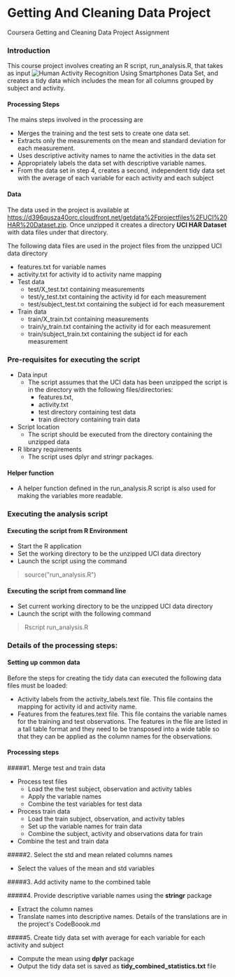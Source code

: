 Getting And Cleaning Data Project
=============================

Coursera Getting and Cleaning Data Project Assignment

### Introduction  
This course project involves creating an R script, run_analysis.R, that takes as input  ![Human Activity Recognition Using Smartphones Data Set](http://archive.ics.uci.edu/ml/datasets/Human+Activity+Recognition+Using+Smartphones), and creates a tidy data which includes the mean for all columns grouped by subject and activity. 

#### Processing Steps
The mains steps involved in the processing are  
* Merges the training and the test sets to create one data set.
* Extracts only the measurements on the mean and standard deviation for each measurement.
* Uses descriptive activity names to name the activities in the data set
* Appropriately labels the data set with descriptive variable names. 
* From the data set in step 4, creates a second, independent tidy data set with the average of each variable for each activity and each subject

#### Data 
The data used in the project is available at https://d396qusza40orc.cloudfront.net/getdata%2Fprojectfiles%2FUCI%20HAR%20Dataset.zip. Once unzipped it creates a directory **UCI HAR Dataset** with data files under that directory.

The following data files are used in the project files from the unzipped UCI data directory
* features.txt for variable names
* activity.txt for activity id to activity name mapping
* Test data 
	* test/X_test.txt containing measurements
	* test/y_test.txt containing the activity id for each measurement
	* test/subject_test.txt containing the subject id for each measurement
* Train data
	* train/X_train.txt containing measurements
	* train/y_train.txt containing the activity id for each measurement
	* train/subject_train.txt containing the subject id for each measurement
    
### Pre-requisites for executing the script  
* Data input
	* The script assumes that the UCI data has been unzipped
the script is in the directory with the following files/directories:
		* features.txt, 
		* activity.txt
		* test directory containing test data
		* train directory containing train data
* Script location
	* The script should be executed from the directory containing the unzipped data 
* R library requirements
	* The script uses dplyr and stringr packages.

#### Helper function 
* A helper function defined in the run_analysis.R script is also used for making the variables more readable.
    
### Executing the analysis script    
#### Executing the script from R Environment
* Start the R application
* Set the working directory to be the unzipped UCI data directory
* Launch the script using the command  
> source("run_analysis.R")   
    
#### Executing the script from command line
* Set current working directory to be the unzipped UCI data directory
* Launch the script with the following command  
> Rscript run_analysis.R

### Details of the processing steps:

#### Setting up common data
Before the steps for creating the tidy data can executed the following data files must be loaded:
* Activity labels from the activity_labels.text file. This file contains the mapping for activity id and activity name.
* Features from the features.text file.  This file contains the variable names for the training and test observations.  The features in the file are listed in a tall table format and they need to be transposed into a wide table so that they can be applied as the column names for the observations.

#### Processing steps
#####1. Merge test and train data  
* Process test files
	* Load the the test subject, observation and activity tables
	* Apply the variable names 
	* Combine the test variables for test data  
* Process train data
	* Load the train subject, observation, and activity tables
	* Set up the variable names for train data
	* Combine the subject, activity and observations data for train  
* Combine the test and train data  

#####2. Select the std and mean related columns names  
* Select the values of the mean and std variables  

#####3. Add activity name to the combined table  

#####4. Provide descriptive variable names using the **stringr** package  
* Extract the column names
* Translate names into descriptive names.  Details of the translations are in the project's CodeBoook.md

#####5. Create tidy data set with average for each variable for each activity and subject
* Compute the mean using **dplyr** package 
* Output the tidy data set is saved as **tidy_combined_statistics.txt** file

